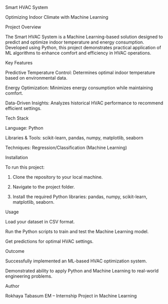 Smart HVAC System

  Optimizing Indoor Climate with Machine Learning

Project Overview

  The Smart HVAC System is a Machine Learning-based solution designed to predict and optimize indoor temperature and energy consumption. Developed using Python, this project demonstrates practical application of ML algorithms to enhance comfort and efficiency in HVAC operations.

Key Features

  Predictive Temperature Control: Determines optimal indoor temperature based on environmental data.

  Energy Optimization: Minimizes energy consumption while maintaining comfort.

  Data-Driven Insights: Analyzes historical HVAC performance to recommend efficient settings.


Tech Stack

  Language: Python

  Libraries & Tools: scikit-learn, pandas, numpy, matplotlib, seaborn

  Techniques: Regression/Classification (Machine Learning)


Installation

  To run this project:

  1. Clone the repository to your local machine.


  2. Navigate to the project folder.


  3. Install the required Python libraries: pandas, numpy, scikit-learn, matplotlib, seaborn.



Usage

  Load your dataset in CSV format.

  Run the Python scripts to train and test the Machine Learning model.

  Get predictions for optimal HVAC settings.


Outcome

  Successfully implemented an ML-based HVAC optimization system.

  Demonstrated ability to apply Python and Machine Learning to real-world engineering problems.


Author

Rokhaya Tabasum EM – Internship Project in Machine Learning
